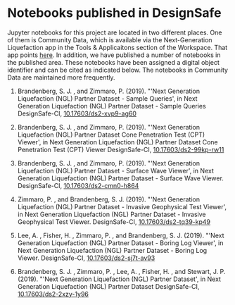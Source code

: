 # Notebooks published in DesignSafe

Jupyter notebooks for this project are located in two different places. One of them is Community Data, which is available via the Next-Generation Liquefaction app in the Tools & Applicaitons section of the Workspace. That app points [here](https://jupyter.designsafe-ci.org/user/sjbrande/tree/CommunityData/NGL). In addition, we have published a number of notebooks in the published area. These notebooks have been assigned a digital object identifier and can be cited as indicated below. The notebooks in Community Data are maintained more frequently.

1. Brandenberg, S. J. , and Zimmaro, P. (2019). "'Next Generation Liquefaction (NGL) Partner Dataset - Sample Queries', in Next Generation Liquefaction (NGL) Partner Dataset - Sample Queries DesignSafe-CI, [10.17603/ds2-xvp9-ag60](https://doi.org/10.17603/ds2-xvp9-ag60)

2. Brandenberg, S. J. , and Zimmaro, P. (2019). "'Next Generation Liquefaction (NGL) Partner Dataset Cone Penetration Test (CPT) Viewer', in Next Generation Liquefaction (NGL) Partner Dataset Cone Penetration Test (CPT) Viewer DesignSafe-CI, [10.17603/ds2-99kp-rw11](https://doi.org/10.17603/ds2-99kp-rw11)

3. Brandenberg, S. J. , and Zimmaro, P. (2019). "'Next Generation Liquefaction (NGL) Partner Dataset - Surface Wave Viewer', in Next Generation Liquefaction (NGL) Partner Dataset - Surface Wave Viewer. DesignSafe-CI, [10.17603/ds2-cmn0-h864](https://doi.org/10.17603/ds2-cmn0-h864)

4. Zimmaro, P. , and Brandenberg, S. J. (2019). "'Next Generation Liquefaction (NGL) Partner Dataset - Invasive Geophysical Test Viewer', in Next Generation Liquefaction (NGL) Partner Dataset - Invasive Geophysical Test Viewer. DesignSafe-CI, [10.17603/ds2-tq39-kp49](https://doi.org/10.17603/ds2-tq39-kp49)

5. Lee, A. , Fisher, H. , Zimmaro, P. , and Brandenberg, S. J. (2019). "'Next Generation Liquefaction (NGL) Partner Dataset - Boring Log Viewer', in Next Generation Liquefaction (NGL) Partner Dataset - Boring Log Viewer. DesignSafe-CI, [10.17603/ds2-sj7t-av93](https://doi.org/10.17603/ds2-sj7t-av93)

6. Brandenberg, S. J. , Zimmaro, P. , Lee, A. , Fisher, H. , and Stewart, J. P. (2019). "'Next Generation Liquefaction (NGL) Partner Dataset', in Next Generation Liquefaction (NGL) Partner Dataset DesignSafe-CI, [10.17603/ds2-2xzy-1y96](https://doi.org/10.17603/ds2-2xzy-1y96)

